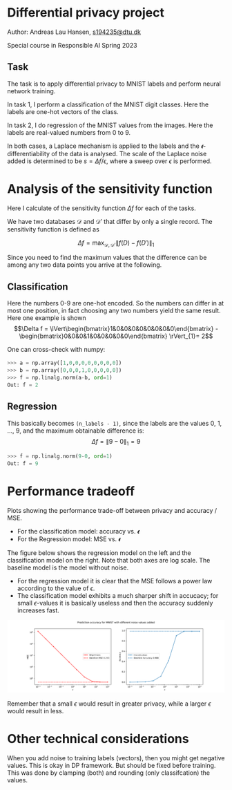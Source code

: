 # Differential privacy project
Author: Andreas Lau Hansen, s194235@dtu.dk

Special course in Responsible AI Spring 2023

## Task

The task is to apply differential privacy to MNIST labels and perform neural network training.

In task 1, I perform a classification of the MNIST digit classes. Here the labels are one-hot vectors of the class.

In task 2, I do regression of the MNIST values from the images. Here the labels are real-valued numbers from 0 to 9.

In both cases, a Laplace mechanism is applied to the labels and the 𝝐-differentiability of the data is analysed. The scale of the Laplace noise added is determined to be $s = \Delta f / \epsilon$, where a sweep over $\epsilon$ is performed.

# Analysis of the sensitivity function
Here I calculate of the sensitivity function $\Delta f$ for each of the tasks.

We have two databases $\mathcal{D}$ and $\mathcal{D'}$ that differ by only a single record.
The sensitivity function is defined as 

$$ \Delta f = \max_{\mathcal{D},\mathcal{D'}}\lVert f(D)-f(D')\rVert_{1} $$

Since you need to find the maximum values that the difference can be among any two data points you arrive at the following.

## Classification
Here the numbers 0-9 are one-hot encoded. So the numbers can differ in at most one position, in fact choosing any two numbers yield the same result. Here one example is shown
$$\Delta f = \lVert\begin{bmatrix}1&0&0&0&0&0&0&0&0\end{bmatrix} - \begin{bmatrix}0&0&0&1&0&0&0&0&0\end{bmatrix} \rVert_{1}= 2$$

One can cross-check with numpy:
```python
>>> a = np.array([1,0,0,0,0,0,0,0,0])
>>> b = np.array([0,0,0,1,0,0,0,0,0])
>>> f = np.linalg.norm(a-b, ord=1)
Out: f = 2
``` 

## Regression
This basically becomes `(n_labels - 1)`, since the labels are the values 0, 1, …, 9, and the maximum obtainable difference is:
$$\Delta f = \lVert 9 - 0 \rVert_{1}= 9$$

```python
>>> f = np.linalg.norm(9-0, ord=1)
Out: f = 9
``` 

# Performance tradeoff
Plots showing the performance trade-off between privacy and accuracy / MSE.
- For the classification model: accuracy vs. 𝝐
- For the Regression model: MSE vs. 𝝐

The figure below shows the regression model on the left and the classification model on the right. Note that both axes are log scale. The baseline model is the model without noise. 
- For the regression model it is clear that the MSE follows a power law according to the value of $\epsilon$. 
- The classification model exhibits a much sharper shift in accucacy; for small $\epsilon$-values it is basically useless and then the accuracy suddenly increases fast.

<p align="center">
  <img src="figs/noises.png" />
</p>

Remember that a small $\epsilon$ would result in greater privacy, while a larger $\epsilon$ would result in less.

# Other technical considerations
When you add noise to training labels (vectors), then you might get negative values. This is okay in DP framework. But should be fixed before training. This was done by clamping (both) and rounding (only classifcation) the values.